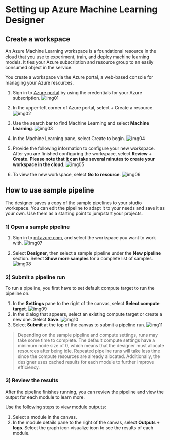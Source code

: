 # Setting up Azure Machine Learning Designer
## Create a workspace
An Azure Machine Learning workspace is a foundational resource in the cloud that you use to experiment, train, and deploy machine learning models. It ties your Azure subscription and resource group to an easily consumed object in the service.

You create a workspace via the Azure portal, a web-based console for managing your Azure resources.

1. Sign in to [Azure portal](https://portal.azure.com/#home) by using the credentials for your Azure subscription.
![img01](img/img01.png)

2. In the upper-left corner of Azure portal, select + Create a resource.
![img02](img/img02.png)

3. Use the search bar to find Machine Learning and select **Machine Learning**.
![img03](img/img03.png)

4. In the Machine Learning pane, select Create to begin.
![img04](img/img04.png)

5. Provide the following information to configure your new workspace. After you are finished configuring the workspace, select **Review** + **Create**. **Please note that it can take several minutes to create your workspace in the cloud.**
![img05](img/img05.png)

6. To view the new workspace, select **Go to resource**.
![img06](img/img06.png)


## How to use sample pipeline
The designer saves a copy of the sample pipelines to your studio workspace. You can edit the pipeline to adapt it to your needs and save it as your own. Use them as a starting point to jumpstart your projects.

### 1) Open a sample pipeline
1. Sign in to [ml.azure.com](ml.azure.com), and select the workspace you want to work with.
![img07](img/img07.png)

2. Select **Designer**, then select a sample pipeline under the **New pipeline** section. Select **Show more samples** for a complete list of samples.
![img08](img/img08.png)

### 2) Submit a pipeline run
To run a pipeline, you first have to set default compute target to run the pipeline on.
1. In the **Settings** pane to the right of the canvas, select **Select compute target**.
![img09](img/img09.png)
2. In the dialog that appears, select an existing compute target or create a new one. Select **Save**.
![img10](img/img10.png)
3. Select **Submit** at the top of the canvas to submit a pipeline run.
![img11](img/img11.png)

> Depending on the sample pipeline and compute settings, runs may take some time to complete. The default compute settings have a minimum node size of 0, which means that the designer must allocate resources after being idle. Repeated pipeline runs will take less time since the compute resources are already allocated. Additionally, the designer uses cached results for each module to further improve efficiency.

### 3) Review the results
After the pipeline finishes running, you can review the pipeline and view the output for each module to learn more.

Use the following steps to view module outputs:
1. Select a module in the canvas. 
2. In the module details pane to the right of the canvas, select **Outputs + logs**. Select the graph icon visualize icon to see the results of each module.
